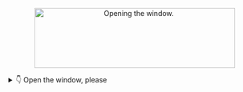 <p align="center">

  <!-- [![Telegram](https://img.shields.io/badge/-Telegram-000000?style=for-the-badge&logo=Telegram&logoColor=white)](https://t.me/awedev)&nbsp;&nbsp; -->
  <!-- [![Hackerrank](https://img.shields.io/badge/-Hackerrank-000000?style=for-the-badge&logo=HackerRank&logoColor=white)](https://www.hackerrank.com/whodef)&nbsp;&nbsp; -->
  <!-- [![LeetCode](https://img.shields.io/badge/LeetCode-000000?style=for-the-badge&logo=LeetCode&logoColor=white)](https://leetcode.com/awedev/)&nbsp;&nbsp; -->
  <!-- [![CodePen](https://img.shields.io/badge/Codepen-000000?style=for-the-badge&logo=codepen&logoColor=white)](https://codepen.io/whodef)&nbsp;&nbsp; -->
  
  <a href="#" style=" pointer-events: none; cursor: none;">
    <img src="https://user-images.githubusercontent.com/7266512/229522271-969436d5-a32d-4653-b88e-22be3748cffa.jpg"
         style="width: 400px; height: 120px; object-fit: cover; pointer-events: none; cursor: none;"
         alt="Opening the window." />
  </a>
</p>

<details>
<summary>👇 Open the window, please</summary>
<br>

## Hello there!

I'm Tatiana, a proficient Full-Stack developer, passionate about staying abreast of IT innovations. I’m focused on learning and mastering new trends and technologies to align with industry advancements.

🌱 Currently, I'm diligently enhancing my proficiency in both backend and frontend development, staying attuned to the latest industry trends and innovations.

🔭 Previously, I contributed significantly as a Frontend developer to various projects like ['Lubimovka'](https://github.com/Studio-Yandex-Practicum/lubimovka_frontend), applying my knowledge and skills effectively. Additionally, I assumed a leadership role in the ['API YaMDb'](https://github.com/whodef/api_yamdb) study project.

Outside of my usual development work, I actively participate in hackathons. This involves teaming up with others to work on innovative projects, allowing me to sharpen my skills in solving problems, building teams, and managing projects — skills that are essential for my role as a developer. I distinctly remember one hackathon where I faced the challenging task of installing .NET on Ubuntu. This experience underscored the importance of being adaptable and resourceful in addressing unexpected obstacles.

## 🛠️ Hard Skills

As a versatile developer, I have also gained expertise in various languages and tools
<p align="left"> 
  &nbsp;&nbsp;<a href="https://www.figma.com/" target="_blank"> 
    <img src="https://user-images.githubusercontent.com/7266512/229355886-066aab48-adbe-46cd-9857-0a70b6821b7c.svg" alt="figma" width="25" height="25"/>
  </a>&nbsp;
  <a href="https://getbootstrap.com/" target="_blank"> 
    <img src="https://user-images.githubusercontent.com/7266512/229356036-0929eb73-951e-4266-a933-c50b787a16c5.png" alt="Bootstrap" width="30" height="25"/>
  </a>&nbsp;
  <a href="https://tailwindcss.com/" target="_blank"> 
    <img src="https://user-images.githubusercontent.com/7266512/229356085-1ac91a27-b6d2-44e6-b9e4-331e39aac94e.png" alt="Tailwind" width="25" height="25"/>
  </a>&nbsp;
  <a href="https://webpack.js.org/" target="_blank"> 
    <img src="https://user-images.githubusercontent.com/7266512/229356112-1d74c40c-4cdd-4acb-a5e2-0634955d17cb.png" alt="Webpack" width="25" height="25"/>
  </a>&nbsp;
  <a href="https://sass-lang.com/styleguide/brand" target="_blank"> 
    <img src="https://user-images.githubusercontent.com/7266512/229356263-9a47e512-438e-4b9e-9990-5e41936c5141.png" alt="Sass" width="25" height="25"/>
  </a>&nbsp;
  <a href="https://www.javascript.com/" target="_blank"> 
    <img src="https://user-images.githubusercontent.com/7266512/229356299-d8408f0c-5a5d-49ce-a2da-c3a5ccafd1ce.png" alt="JavaScript" width="25" height="25"/>
  </a>&nbsp;
  <a href="https://reactjs.org/" target="_blank"> 
    <img src="https://user-images.githubusercontent.com/7266512/229356336-405a3792-2a58-491b-8e18-d8586f8a52d8.png" alt="React" width="28" height="25"/>
  </a>&nbsp;
  <a href="https://www.typescriptlang.org/" target="_blank"> 
    <img src="https://user-images.githubusercontent.com/7266512/229356368-f3d5aa8d-cd96-44b6-b71f-5f0179747786.png" alt="TypeScript" width="25" height="25"/>
  </a>&nbsp;
  <a href="https://nextjs.org/" target="_blank"> 
    <img src="https://user-images.githubusercontent.com/7266512/229356400-c3a7b373-0ff3-438e-8e0e-79a9a9089c8c.png" alt="Next.js" width="25" height="25"/>
  </a>&nbsp;
  <a href="https://jestjs.io/" target="_blank"> 
    <img src="https://user-images.githubusercontent.com/7266512/229356394-8222f091-b038-469b-a8a5-8f91c1877b20.png" alt="Tests: Jest" width="25" height="25"/>
  </a>
</p>

On the server-side, I am proficient in working with 
<p align="left">
  &nbsp;&nbsp;<a href="https://www.jetbrains.com/pycharm/" target="_blank"> 
    <img src="https://user-images.githubusercontent.com/7266512/229373640-6e4b0996-e9af-4c35-8aca-829c483cad19.png" alt="WebStorm" width="25" height="25"/>
  </a>&nbsp;
  <a href="https://expressjs.com/" target="_blank"> 
    <img src="https://user-images.githubusercontent.com/7266512/229373671-727a3d76-9eb3-48da-bda5-a2a2e0c9f483.png" alt="express.js" width="25" height="25"/>
  </a>&nbsp;
  <a href="https://nodejs.org/en/" target="_blank"> 
    <img src="https://user-images.githubusercontent.com/7266512/229373690-1586ec6f-4179-4882-b1fe-6004f21c0238.png" alt="Node.js" width="25" height="25"/>
  </a>&nbsp;
  <a href="https://ubuntu.com/" target="_blank"> 
    <img src="https://user-images.githubusercontent.com/7266512/229373724-cf9398ae-cb9b-421f-9b1b-07554b703d83.png" alt="Ubuntu" width="30" height="25"/>
  </a>&nbsp;
  <a href="https://www.python.org/" target="_blank"> 
    <img src="https://user-images.githubusercontent.com/7266512/229373856-81ed7ac2-02b0-4dfb-8f23-ea9b173ea938.png" alt="Python 3" width="25" height="25"/>
  </a>&nbsp;
  <a href="https://www.djangoproject.com/" target="_blank"> 
    <img src="https://user-images.githubusercontent.com/7266512/229373870-46ac5df2-e406-4d61-a43b-663075f07d2a.png" alt="Django" width="21" height="25"/>
  </a>&nbsp;
  <a href="https://www.mongodb.com/" target="_blank"> 
    <img src="https://user-images.githubusercontent.com/7266512/229373913-a5020dd1-b370-4183-9b23-d436f6fd4d50.png" alt="MongoDB" width="25" height="25"/>
  </a>&nbsp;
  <a href="#" target="_blank"> 
    <img src="https://user-images.githubusercontent.com/7266512/229373941-363bb44a-df71-4c79-83ca-65ee2f244b2f.png" alt="CI/CD" width="50" height="25"/>
  </a>&nbsp;
  <a href="https://www.postgresql.org/" target="_blank"> 
    <img src="https://user-images.githubusercontent.com/7266512/229373961-d8f007f1-009e-4520-8a98-f5e7ef30944a.png" alt="PostgreSQL" width="25" height="25"/>
  </a>&nbsp;
  <a href="https://www.docker.com/" target="_blank"> 
    <img src="https://user-images.githubusercontent.com/7266512/229373974-122e75d0-b636-416c-b0f6-e40935eb724d.png" alt="Docker" width="25" height="25"/>
  </a>&nbsp;
  <a href="https://www.sqlite.org/index.html" target="_blank"> 
    <img src="https://user-images.githubusercontent.com/7266512/229374000-2494d8af-d129-436e-a161-3ee24f0a348d.png" alt="SQLite" width="50" height="25"/>
  </a>
   <a href="https://flask.palletsprojects.com/en/2.1.x/" target="_blank"> 
    <img src="https://user-images.githubusercontent.com/7266512/229374028-0c3291cc-ef77-49e4-b5f8-728ad62568e3.png" alt="Flask" width="60" height="25"/>
  </a>
  <a href="https://fastapi.tiangolo.com/lo/" target="_blank"> 
    <img src="https://fastapi.tiangolo.com/img/logo-margin/logo-teal.png" alt="FastAPI" width="85" height="30"/>
  </a>
  <a href="https://www.uvicorn.org/" target="_blank"> 
    <img src="https://christophergs.com/assets/images/fastapi_flask_post/uvicorn.png" alt="Uvicorn" width="30" height="30"/>
  </a>
</p>


While I enjoy solving challenging programming problems, I also find it incredibly rewarding to work with like-minded professionals in a team environment. I am open to new opportunities and eager to collaborate with other talented individuals.

🏹 In the near future, I plan to add even more expertise to my arsenal, allowing me to bring even greater value to your projects.
<p align="left">
  &nbsp;&nbsp;<a href="https://pytorch.org/" target="_blank"> 
    <img src="https://user-images.githubusercontent.com/7266512/229374174-4c72cb9f-ccce-416c-a4e5-f49bfbad0da0.png" alt="PyTorch" width="20" height="23"/>
  </a>&nbsp;
  <a href="https://www.rust-lang.org/" target="_blank">
    <img src="https://github.com/whodef/whodef/assets/7266512/6d492613-e2ef-4368-b98d-b66d818bf467" alt="Rust" width="27" height="27"/>
  </a>&nbsp;
  <!--   <a href="https://www.haskell.org/" target="_blank"> 
    <img src="https://user-images.githubusercontent.com/7266512/229374151-527e2d2c-01d2-4536-8971-fdf00e2d7222.png" alt="Haskell" width="35" height="25"/>
  </a>&nbsp; -->
  <a href="https://go.dev/" target="_blank"> 
    <img src="https://user-images.githubusercontent.com/7266512/229374195-b00dc846-32e1-476b-ba9f-ef7df101975a.png" alt="Go Lang" width="26" height="25"/>
  </a>
</p>

🤝 Let's connect and take your project to the next level together!

</details>





